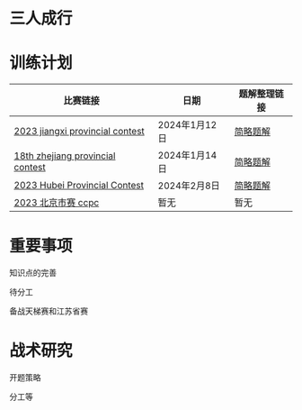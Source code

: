 # 三人成行


# 训练计划

|        比赛链接                                                         | 日期       | 题解整理链接                                                                                    |
|      -----------                                                      | -----------  | -----------                                                                                     |
|  [2023 jiangxi provincial contest](https://codeforces.com/gym/104385) | 2024年1月12日 |  [简略题解](https://mrchenyuheng.github.io/my_wiki/2023_ICPC_Jiangxi_Provincial_Contest/)       |
|  [18th zhejiang provincial contest](https://codeforces.com/gym/103055)| 2024年1月14日 |    [简略题解](https://mrchenyuheng.github.io/my_wiki/18th_zhejiang_provincial_contest/)            |
|  [2023 Hubei Provincial Contest](https://codeforces.com/gym/104337)                     | 2024年2月8日 |   [简略题解](https://mrchenyuheng.github.io/my_wiki/2023_Hubei_cpc/)                                                                                           |
|  [2023 北京市赛 ccpc](https://qoj.ac/contest/1464)       |暂无 |   暂无                                                                                          |


# 重要事项

知识点的完善

待分工

备战天梯赛和江苏省赛

# 战术研究

开题策略

分工等

